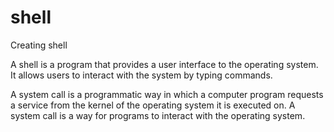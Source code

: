 # shell
Creating shell

A shell is a program that provides a user interface to the operating system. It allows users to interact with the system by typing commands. 

A system call is a programmatic way in which a computer program requests a service from the kernel of the operating system it is executed on. A system call is a way for programs to interact with the operating system.